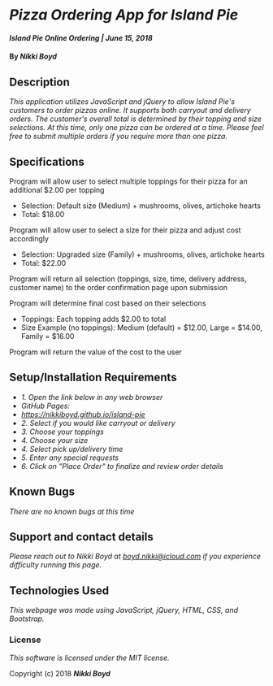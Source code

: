 # _Pizza Ordering App for Island Pie_

#### _Island Pie Online Ordering | June 15, 2018_

#### By _**Nikki Boyd**_

## Description

_This application utilizes JavaScript and jQuery to allow Island Pie's customers to order pizzas online. It supports both carryout and delivery orders. The customer's overall total is determined by their topping and size selections. At this time, only one pizza can be ordered at a time. Please feel free to submit multiple orders if you require more than one pizza._

## Specifications

Program will allow user to select multiple toppings for their pizza for an additional $2.00 per topping
 - Selection: Default size (Medium) + mushrooms, olives, artichoke hearts
 - Total: $18.00

Program will allow user to select a size for their pizza and adjust cost accordingly
- Selection: Upgraded size (Family) + mushrooms, olives, artichoke hearts
- Total: $22.00

Program will return all selection (toppings, size, time, delivery address, customer name) to the order confirmation page upon submission

Program will determine final cost based on their selections
- Toppings: Each topping adds $2.00 to total
- Size Example (no toppings): Medium (default) = $12.00, Large = $14.00, Family = $16.00

Program will return the value of the cost to the user

## Setup/Installation Requirements

* _1. Open the link below in any web browser_
* _GitHub Pages:_
* _https://nikkiboyd.github.io/island-pie_
* _2. Select if you would like carryout or delivery_
* _3. Choose your toppings_
* _4. Choose your size_
* _4. Select pick up/delivery time_
* _5. Enter any special requests_
* _6. Click on "Place Order" to finalize and review order details_

## Known Bugs

_There are no known bugs at this time_

## Support and contact details

_Please reach out to Nikki Boyd at boyd.nikki@icloud.com if you experience difficulty running this page._

## Technologies Used

_This webpage was made using JavaScript, jQuery, HTML, CSS, and Bootstrap._

### License

*This software is licensed under the MIT license.*

Copyright (c) 2018 **_Nikki Boyd_**

